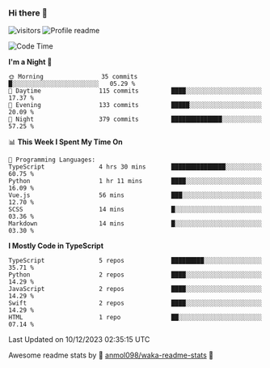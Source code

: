 ### Hi there 👋  
![visitors](https://visitor-badge.laobi.icu/badge?page_id=leverglowh) ![Profile readme](https://github.com/leverglowh/leverglowh/workflows/Profile%20readme/badge.svg?branch=master)

<!--START_SECTION:waka-->
![Code Time](http://img.shields.io/badge/Code%20Time-2%2C523%20hrs%209%20mins-blue)

**I'm a Night 🦉** 

```text
🌞 Morning                35 commits          █░░░░░░░░░░░░░░░░░░░░░░░░   05.29 % 
🌆 Daytime                115 commits         ████░░░░░░░░░░░░░░░░░░░░░   17.37 % 
🌃 Evening                133 commits         █████░░░░░░░░░░░░░░░░░░░░   20.09 % 
🌙 Night                  379 commits         ██████████████░░░░░░░░░░░   57.25 % 
```


📊 **This Week I Spent My Time On** 

```text
💬 Programming Languages: 
TypeScript               4 hrs 30 mins       ███████████████░░░░░░░░░░   60.75 % 
Python                   1 hr 11 mins        ████░░░░░░░░░░░░░░░░░░░░░   16.09 % 
Vue.js                   56 mins             ███░░░░░░░░░░░░░░░░░░░░░░   12.70 % 
SCSS                     14 mins             █░░░░░░░░░░░░░░░░░░░░░░░░   03.36 % 
Markdown                 14 mins             █░░░░░░░░░░░░░░░░░░░░░░░░   03.30 % 
```

**I Mostly Code in TypeScript** 

```text
TypeScript               5 repos             █████████░░░░░░░░░░░░░░░░   35.71 % 
Python                   2 repos             ████░░░░░░░░░░░░░░░░░░░░░   14.29 % 
JavaScript               2 repos             ████░░░░░░░░░░░░░░░░░░░░░   14.29 % 
Swift                    2 repos             ████░░░░░░░░░░░░░░░░░░░░░   14.29 % 
HTML                     1 repo              ██░░░░░░░░░░░░░░░░░░░░░░░   07.14 % 
```




 Last Updated on 10/12/2023 02:35:15 UTC
<!--END_SECTION:waka-->


Awesome readme stats by :star2: [anmol098/waka-readme-stats](https://github.com/anmol098/waka-readme-stats) :star2:
